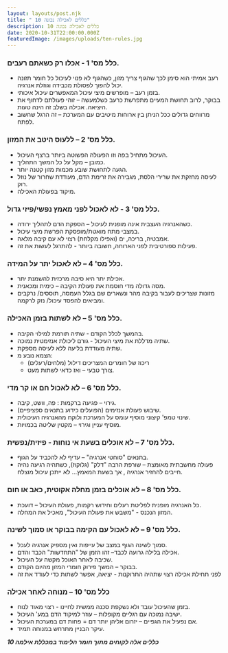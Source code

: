 ```yaml
---
layout: layouts/post.njk
title: " 10 כללים לאכילה נכונה"
description: 10 כללים לאכילה נכונה
date: 2020-10-31T22:00:00.000Z
featuredImage: /images/uploads/ten-rules.jpg
---
```

### כלל מס' 1 - אכלו רק כשאתם רעבים.
- רעב אמיתי הוא סימן לכך שהגוף צריך מזון, כשהגוף לא פנוי לעיכול כל חומר תזונה יכול להפוך לפסולת מכבידה וגוזלת אנרגיה.
- בזמן רעב – מופרשים מיצי עיכול המאפשרים עיכול איכותי.
- בבוקר, לרוב תחושת המעיים מתפרשת כרעב כשלמעשה – זוהי פעולתם לדחוף את היציאה. אכילה בשלב זה הינה טעות.
- מרווחים גדולים ככל הניתן בין ארוחות מיטיבים עם המערכת – זה הרגל שחשוב לפתח.

### כלל מס' 2 – ללעוס היטב את המזון. 
- העיכול מתחיל בפה וזו הפעולה הפשוטה ביותר ברצף העיכול.
- כמובן – מקל על כל המשך התהליך. 
- הגעה לתחושת שובע מכמות מזון קטנה יותר. 
- לעיסה מחזקת את שרירי הלסת, מגבירה את זרימת הדם, מעודדת שחרור של נוזל רוק. 
- מיקוד בפעולת האכילה.


### כלל מס' 3 - לא לאכול לפני מאמץ נפשי/פיזי גדול. 
- כשהאנרגיה העצבית אינה מופנית לעיכול – הספקת הדם לתהליך ירודה. 
- במצבי מתח מואטת/מופסקת הפרשת מיצי עיכול.
- אמבטיה, בריכה, ים (ואפילו מקלחת) רצוי לא עם קיבה מלאה. 
- פעילות ספורטיבית לפני הארוחה, חשובה ביותר - להתרגל לעשות את זה. 

### כלל מס' 4 – לא לאכול יתר על המידה. 
- אכילת יתר היא סיבה מרכזית להשמנת יתר. 
- מסה גדולה מדי חוסמת את פעולת הקיבה – כימית ומכאנית. 
- מזונות שצריכים לעבור בקיבה מהר ונשארים שם בגלל העמסה, תוססים/ נרקבים ומביאים להפסד עיכול/ נזק לרקמה. 

### כלל מס' 5 – לא לשתות בזמן האכילה. 
- בהמשך לכלל הקודם - שתיה תורמת למילוי הקיבה. 
- שתיה מדללת את מיצי העיכול - גורם ליכולת אנזימטית נמוכה. 
- שתיה מעודדת בליעה ללא לעיסה מספקת. 
- הצמא נובע מ:
   - ריכוז של חומרים המצריכים דילול (מלחים/רעלים)
   - צורך טבעי – ואז כדאי לשתות מעט.

### כלל מס' 6 – לא לאכול חם או קר מדי. 
- גירוי – פגיעה ברקמות : פה, וושט, קיבה. 
- שיבוש פעולת אנזימים (הפועלים כידוע בתנאים ספציפיים). 
- שינוי טמפ' קיצוני מוסיף עומס על המערכת ולוקח מהאנרגיה העיכולית. 
- מוסיף עניין וגירוי – מקטין שליטה בכמויות.

### כלל מס' 7 – לא אוכלים בשעת אי נוחות - פיזית/נפשית. 
- בתנאים "סוחטי אנרגיה" – עדיף לא להכביד על הגוף. 
- פעולה מחשבתית מאומצת – שורפת הרבה "דלק" (גלוקוז), כשתהיה רגיעה נהיה חייבים להחזיר אנרגיה , אך בשעת המאמץ... לא ייתכן עיכול מוצלח.

### כלל מס' 8 – לא אוכלים בזמן מחלה אקוטית, כאב או חום.
- כל האנרגיה מופנית לפליטת רעלים וחידוש רקמות, פעולת העיכול – דועכת. 
- המזון הנכנס - "משבש את פעולת העיכול", מאכיל את המחלה.

### כלל מס' 9 – לא לאכול עם הקימה בבוקר או סמוך לשינה. 
- סמוך לשינה הגוף במצב של עייפות ואין מספיק אנרגיה לעכל. 
- אכילה בלילה גרועה לכבד– זהו הזמן של "התחדשות" הכבד והדם. 
- שכיבה לאחר האוכל מקשה על העיכול. 
- בבוקר – המשך פירוק חומרי המזון מהיום הקודם. 
- לפני תחילת אכילה רצוי שתהיה התרוקנות - יציאה, אפשר לשתות כדי לעודד את זה

### כלל מס' 10 – מנוחה לאחר אכילה 
- בזמן שהעיכול עובד ולא נשקפת סכנה ממשית לחיינו - רצוי מאוד לנוח.
- ישיבה נמוכה עם רגליים מקופלות – עוזר למיקוד הדם במע' העיכול.
- אם נפעיל את הגפיים – יזרום אליהן יותר דם = פחות דם במערכת העיכול. 
- עיקר הבניין מתרחש במנוחה תמיד.

***10 כללים אלה לקוחים מתוך חומר הלימוד במכללת אילמה***